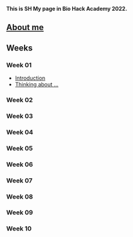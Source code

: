 **This is SH My page in Bio Hack Academy 2022.**


## [About me]()


## Weeks
### Week 01
* [Introduction]()
* [Thinking about ...]()
### Week 02
### Week 03
### Week 04
### Week 05
### Week 06
### Week 07
### Week 08
### Week 09
### Week 10
